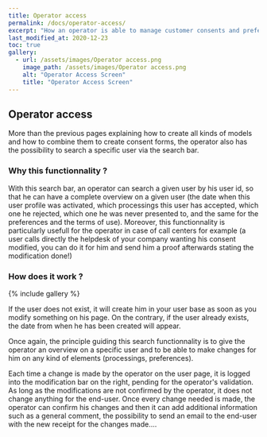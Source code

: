 ```yaml
---
title: Operator access
permalink: /docs/operator-access/
excerpt: "How an operator is able to manage customer consents and preferences ?"
last_modified_at: 2020-12-23
toc: true
gallery:
  - url: /assets/images/Operator access.png
    image_path: /assets/images/Operator access.png
    alt: "Operator Access Screen"
    title: "Operator Access Screen"
---
```


## Operator access

More than the previous pages explaining how to create all kinds of models and how to combine them to create consent forms, the operator also has the possibility to search a specific user via the search bar. 

### Why this functionnality ?

With this search bar, an operator can search a given user by his user id, so that he can have a complete overview on a given user (the date when this user profile was activated, which processings this user has accepted, which one he rejected, which one he was never presented to, and the same for the preferences and the terms of use). Moreover, this functionnality is particularly usefull for the operator in case of call centers for example (a user calls directly the helpdesk of your company wanting his consent modified, you can do it for him and send him a proof afterwards stating the modification done!)

### How does it work ?

{% include gallery %} 

If the user does not exist, it will create him in your user base as soon as you modify something on his page. 
On the contrary, if the user already exists, the date from when he has been created will appear. 

Once again, the principle guiding this search functionnality is to give the operator an overview on a specific user and to be able to make changes for him on any kind of elements (processings, preferences). 

Each time a change is made by the operator on the user page, it is logged into the modification bar on the right, pending for the operator's validation. As long as the modifications are not confirmed by the operator, it does not change anything for the end-user. Once every change needed is made, the operator can confirm his changes and then it can add additional information such as a general comment, the possibility to send an email to the end-user with the new receipt for the changes made....
